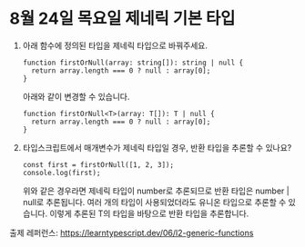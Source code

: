 # 8월 24일 목요일 제네릭 기본 타입


1. 아래 함수에 정의된 타입을 제네릭 타입으로 바꿔주세요.

    ```
    function firstOrNull(array: string[]): string | null {
      return array.length === 0 ? null : array[0];
    }
    ```

    아래와 같이 변경할 수 있습니다.

    ```
    function firstOrNull<T>(array: T[]): T | null {
      return array.length === 0 ? null : array[0];
    }
    ```

2. 타입스크립트에서 매개변수가 제네릭 타입일 경우, 반환 타입을 추론할 수 있나요?

    ```
    const first = firstOrNull([1, 2, 3]);
    console.log(first);
    ```

    위와 같은 경우라면 제네릭 타입이 number로 추론되므로 반환 타입은 number | null로 추론됩니다. 여러 개의 타입이 사용되었더라도 유니온 타입으로 추론할 수 있습니다. 이렇게 추론된 T의 타입을 바탕으로 반환 타입을 추론합니다.

출제 레퍼런스: https://learntypescript.dev/06/l2-generic-functions